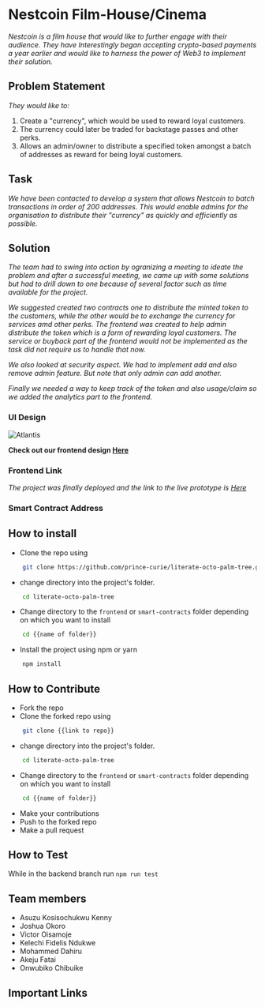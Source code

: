 # Nestcoin Film-House/Cinema

_Nestcoin is a film house that would like to further engage with their audience. They have Interestingly began accepting crypto-based payments a year earlier and would like to harness the power of Web3 to implement their solution._

## Problem Statement

_They would like to:_
1. Create a "currency", which would be used to reward loyal customers. 
2. The currency could later be traded for backstage passes and other perks.
3. Allows an admin/owner to distribute a specified token amongst a batch of addresses as reward for being loyal customers.

## Task
_We have been contacted to develop a system that allows Nestcoin to batch transactions in order of 200 addresses. This would enable admins for the organisation to distribute their "currency" as quickly and efficiently as possible._

## Solution

_The team had to swing into action by ogranizing a meeting to ideate the problem and after a successful meeting, we came up with some solutions but had to drill down to one because of several factor such as time available for the project._

_We suggested created two contracts one to distribute the minted token to the customers, while the other would be to exchange the currency for services amd other perks. The frontend was created to help admin distribute the token which is a form of rewarding loyal customers. The service or buyback part of the frontend would not be implemented as the task did not require us to handle that now._

_We also looked at security aspect. We had to implement add and also remove admin feature. But note that only admin can add another._

_Finally we needed a way to keep track of the token and also usage/claim so we added the analytics part to the frontend._


### UI Design

![Atlantis](https://user-images.githubusercontent.com/19577206/162528321-94ec4f4e-b9f4-4814-bbcd-bbb4bac96607.JPG)

__Check out our frontend design [Here](https://www.figma.com/file/DY7ZEUHLnt5tiVwwI1n08q/Atlantics?node-id=5501%3A2)__

### Frontend Link

_The project was finally deployed and the link to the live prototype is [Here](https://literate-octo-palm-tree-e3z8kzzyl-prince-curie.vercel.app/)_

### Smart Contract Address


<!-- 
## Technologies
- React
- Solidity
- Mocha
- Chai -->

## How to install
- Clone the repo using
```bash
    git clone https://github.com/prince-curie/literate-octo-palm-tree.git
```
- change directory into the project's folder.
```bash
    cd literate-octo-palm-tree
```
- Change directory to the `frontend` or `smart-contracts` folder depending on which you want to install
```bash
    cd {{name of folder}}
```
- Install the project using npm or yarn
```bash
    npm install
```

## How to Contribute
- Fork the repo
- Clone the forked repo using
```bash
    git clone {{link to repo}}
```
- change directory into the project's folder.
```bash
    cd literate-octo-palm-tree
```
- Change directory to the `frontend` or `smart-contracts` folder depending on which you want to install
```bash
    cd {{name of folder}}
```
- Make your contributions
- Push to the forked repo
- Make a pull request

## How to Test
While in the backend branch run `npm run test`

## Team members
- Asuzu Kosisochukwu Kenny
- Joshua Okoro
- Victor Oisamoje
- Kelechi Fidelis Ndukwe
- Mohammed Dahiru
- Akeju Fatai
- Onwubiko Chibuike

## Important Links

